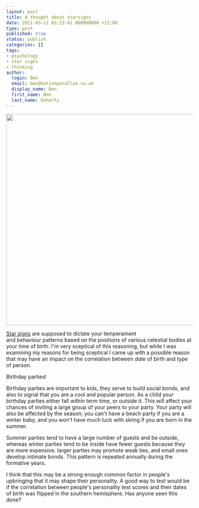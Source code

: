 ```yaml
---
layout: post
title: A thought about starsigns
date: 2011-03-11 03:23:41.000000000 +11:00
type: post
published: true
status: publish
categories: []
tags:
- psychology
- star signs
- thinking
author:
  login: Ben
  email: ben@notionparallax.co.uk
  display_name: Ben
  first_name: Ben
  last_name: Doherty
---
```

<p><img class="alignnone" src="{{ site.baseurl }}/assets/181327_10150389710475613_541400612_17065922_819094_n.jpg" alt="" width="720" height="568" /></p>
<p><a href="http://en.wikipedia.org/wiki/Star_sign">Star signs</a> are supposed to dictate your temperament and behaviour patterns based on the positions of various celestial bodies at your time of birth. I'm very sceptical of this reasoning, but while I was examining my reasons for being sceptical I came up with a possible reason that may have an impact on the correlation between <em>date </em>of birth and <em>type </em>of person.</p>
<p>Birthday parties!</p>
<p>Birthday parties are important to kids, they serve to build social bonds, and also to signal that you are a cool and popular person. As a child your birthday parties either fall within term time, or outside it. This will affect your chances of inviting a large group of your peers to your party. Your party will also be affected by the season; you can't have a beach party if you are a winter baby, and you won't have much luck with skiing if you are born in the summer.</p>
<p>Summer parties tend to have a large number of guests and be outside, whereas winter parties tend to be inside have fewer guests because they are more expensive. larger parties may promote weak ties, and small ones develop intimate bonds. This pattern is repeated annually during the formative years.</p>
<p>I think that this may be a strong enough common factor in people's upbringing that it may shape their personality. A good way to test would be if the correlation between people's personality test scores and their dates of birth was flipped in the southern hemisphere. Has anyone seen this done?</p>
